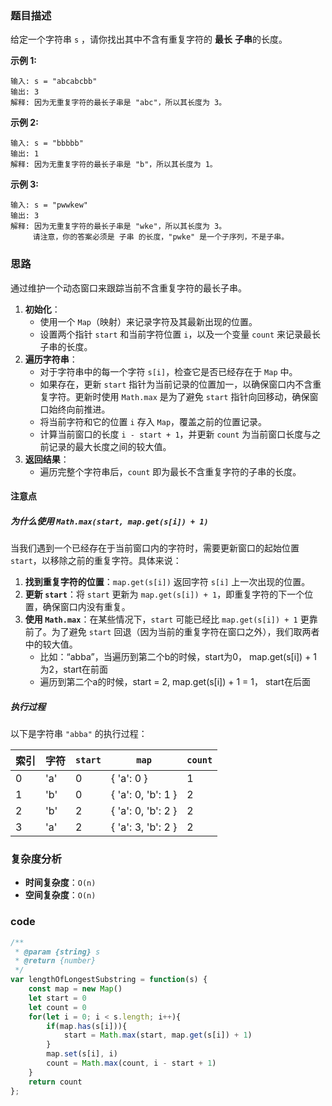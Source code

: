 ### 题目描述

给定一个字符串 `s` ，请你找出其中不含有重复字符的 **最长** **子串**的长度。

**示例 1:**

```
输入: s = "abcabcbb"
输出: 3 
解释: 因为无重复字符的最长子串是 "abc"，所以其长度为 3。
```

**示例 2:**

```
输入: s = "bbbbb"
输出: 1
解释: 因为无重复字符的最长子串是 "b"，所以其长度为 1。
```

**示例 3:**

```
输入: s = "pwwkew"
输出: 3
解释: 因为无重复字符的最长子串是 "wke"，所以其长度为 3。
     请注意，你的答案必须是 子串 的长度，"pwke" 是一个子序列，不是子串。
```

### 思路

通过维护一个动态窗口来跟踪当前不含重复字符的最长子串。

1. **初始化**：
   - 使用一个 `Map`（映射）来记录字符及其最新出现的位置。
   - 设置两个指针 `start` 和当前字符位置 `i`，以及一个变量 `count` 来记录最长子串的长度。
2. **遍历字符串**：
   - 对于字符串中的每一个字符 `s[i]`，检查它是否已经存在于 `Map` 中。
   - 如果存在，更新 `start` 指针为当前记录的位置加一，以确保窗口内不含重复字符。更新时使用 `Math.max` 是为了避免 `start` 指针向回移动，确保窗口始终向前推进。
   - 将当前字符和它的位置 `i` 存入 `Map`，覆盖之前的位置记录。
   - 计算当前窗口的长度 `i - start + 1`，并更新 `count` 为当前窗口长度与之前记录的最大长度之间的较大值。
3. **返回结果**：
   - 遍历完整个字符串后，`count` 即为最长不含重复字符的子串的长度。

#### 注意点

##### 为什么使用 `Math.max(start, map.get(s[i]) + 1)`

当我们遇到一个已经存在于当前窗口内的字符时，需要更新窗口的起始位置 `start`，以移除之前的重复字符。具体来说：

1. **找到重复字符的位置**：`map.get(s[i])` 返回字符 `s[i]` 上一次出现的位置。
2. **更新 `start`**：将 `start` 更新为 `map.get(s[i]) + 1`，即重复字符的下一个位置，确保窗口内没有重复。
3. **使用 `Math.max`**：在某些情况下，`start` 可能已经比 `map.get(s[i]) + 1` 更靠前了。为了避免 `start` 回退（因为当前的重复字符在窗口之外），我们取两者中的较大值。
   - 比如：“abba”，当遍历到第二个b的时候，start为0， map.get(s[i]) + 1为2，start在前面
   - 遍历到第二个a的时候，start = 2, map.get(s[i]) + 1 = 1， start在后面

##### 执行过程

以下是字符串 `"abba"` 的执行过程：

| 索引 | 字符 | `start` | `map`              | `count` |
| ---- | ---- | ------- | ------------------ | ------- |
| 0    | 'a'  | 0       | { 'a': 0 }         | 1       |
| 1    | 'b'  | 0       | { 'a': 0, 'b': 1 } | 2       |
| 2    | 'b'  | 2       | { 'a': 0, 'b': 2 } | 2       |
| 3    | 'a'  | 2       | { 'a': 3, 'b': 2 } | 2       |

### 复杂度分析

- **时间复杂度**：`O(n)`
- **空间复杂度**：`O(n)`

### code

```javascript
/**
 * @param {string} s
 * @return {number}
 */
var lengthOfLongestSubstring = function(s) {
    const map = new Map()
    let start = 0
    let count = 0
    for(let i = 0; i < s.length; i++){
        if(map.has(s[i])){
            start = Math.max(start, map.get(s[i]) + 1)
        }
        map.set(s[i], i)
        count = Math.max(count, i - start + 1)
    }
    return count
};
```






